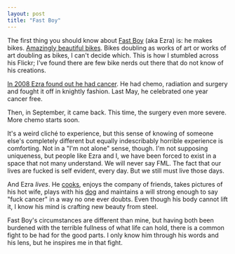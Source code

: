 ```yaml
---
layout: post
title: "Fast Boy"
---
```


The first thing you should know about [Fast Boy](http://www.flickr.com/photos/fastboy/) (aka Ezra) is: he makes bikes. [Amazingly beautiful bikes](http://www.flickr.com/photos/fastboy/collections/72157623961829924/). Bikes doubling as works of art or works of art doubling as bikes, I can't decide which. This is how I stumbled across his Flickr; I've found there are few bike nerds out there that do not know of his creations.

[In 2008 Ezra found out he had cancer](http://www.flickr.com/photos/fastboy/2678131886/in/set-72157607075926461/). He had chemo, radiation and surgery and fought it off in knightly fashion. Last May, he celebrated one year cancer free.

Then, in September, it came back. This time, the surgery even more severe. More chemo starts soon.

It's a weird clich&eacute; to experience, but this sense of knowing of someone else's completely different but equally indescribably horrible experience is comforting. Not in a "I'm not alone" sense, though. I'm not supposing uniqueness, but people like Ezra and I, we have been forced to exist in a space that not many understand. We will never say FML. The fact that our lives are fucked is self evident, every day. But we still must live those days. 

And Ezra _lives_. He [cooks](http://www.flickr.com/photos/fastboy/5054541856/in/photostream/), enjoys the company of friends, takes pictures of his hot wife, plays with his [dog](http://www.flickr.com/photos/fastboy/4990523812/) and maintains a will strong enough to say "fuck cancer" in a way no one ever doubts. Even though his body cannot lift it, I know his mind is crafting new beauty from steel.

Fast Boy's circumstances are different than mine, but having both been burdened with the terrible fullness of what life can hold, there is a common fight to be had for the good parts. I only know him through his words and his lens, but he inspires me in that fight.
